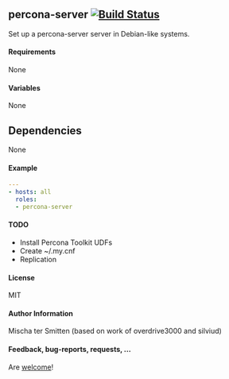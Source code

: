 ## percona-server [![Build Status](https://travis-ci.org/Oefenweb/ansible-percona-server.svg?branch=master)](https://travis-ci.org/Oefenweb/ansible-percona-server)

Set up a percona-server server in Debian-like systems.

#### Requirements

None

#### Variables

None

## Dependencies

None

#### Example

```yaml
---
- hosts: all
  roles:
  - percona-server
```

#### TODO

* Install Percona Toolkit UDFs
* Create ~/.my.cnf
* Replication

#### License

MIT

#### Author Information

Mischa ter Smitten (based on work of overdrive3000 and silviud)

#### Feedback, bug-reports, requests, ...

Are [welcome](https://github.com/Oefenweb/ansible-percona-server/issues)!
